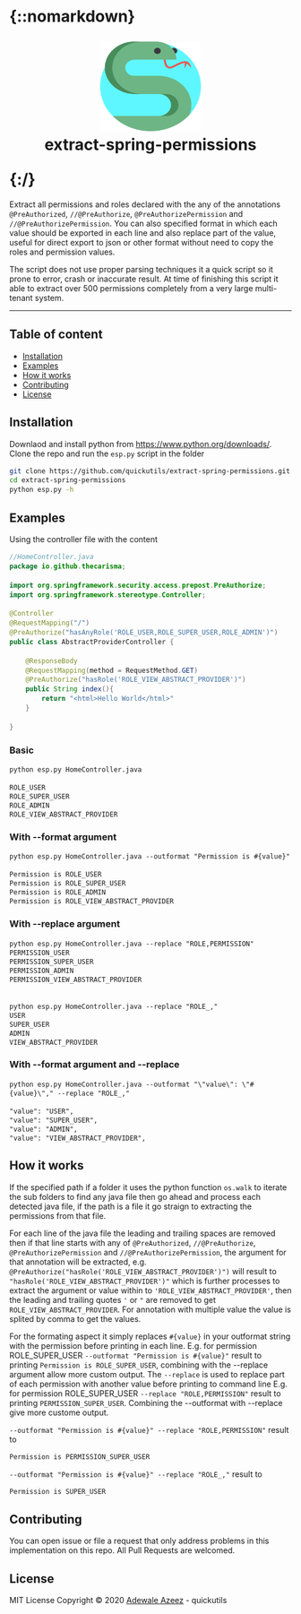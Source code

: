 
# {::nomarkdown}<p style="text-align: center;" align="center"><img src="https://github.com/quickutils/quickutils.github.io/blob/master/images/esp-512.png?raw=true" alt="extract-spring-permissions" style="width:180px;height:160px;" width="180" height="160" /><br />extract-spring-permissions</p>{:/}

Extract all permissions and roles declared with the any of the annotations `@PreAuthorized`, `//@PreAuthorize`, `@PreAuthorizePermission` and `//@PreAuthorizePermission`. You can also specified format in which each value should be exported in each line and also replace part of the value, useful for direct export to json or other format without need to copy the roles and permission values.

The script does not use proper parsing techniques it a quick script so it prone to error, crash or inaccurate result. At time of finishing this script it able to extract over 500 permissions completely from a very large multi-tenant system.

___

## Table of content
- [Installation](#installation)
- [Examples](#examples)
- [How it works](#how-it-works)
- [Contributing](#contributing)
- [License](#license)

## Installation

Downlaod and install python from https://www.python.org/downloads/. Clone the repo and run the `esp.py` script in the folder

```bash
git clone https://github.com/quickutils/extract-spring-permissions.git
cd extract-spring-permissions
python esp.py -h
```

## Examples

Using the controller file with the content

```java
//HomeController.java
package io.github.thecarisma;

import org.springframework.security.access.prepost.PreAuthorize;
import org.springframework.stereotype.Controller;

@Controller
@RequestMapping("/")
@PreAuthorize("hasAnyRole('ROLE_USER,ROLE_SUPER_USER,ROLE_ADMIN')")
public class AbstractProviderController {
    	
    @ResponseBody
    @RequestMapping(method = RequestMethod.GET)
    @PreAuthorize("hasRole('ROLE_VIEW_ABSTRACT_PROVIDER')")
    public String index(){
		return "<html>Hello World</html>"
	}

}

```

### Basic

```
python esp.py HomeController.java

ROLE_USER
ROLE_SUPER_USER
ROLE_ADMIN
ROLE_VIEW_ABSTRACT_PROVIDER
```

### With --format argument

```
python esp.py HomeController.java --outformat "Permission is #{value}"

Permission is ROLE_USER
Permission is ROLE_SUPER_USER
Permission is ROLE_ADMIN
Permission is ROLE_VIEW_ABSTRACT_PROVIDER
```

### With --replace argument

```
python esp.py HomeController.java --replace "ROLE,PERMISSION"
PERMISSION_USER
PERMISSION_SUPER_USER
PERMISSION_ADMIN
PERMISSION_VIEW_ABSTRACT_PROVIDER


python esp.py HomeController.java --replace "ROLE_,"
USER
SUPER_USER
ADMIN
VIEW_ABSTRACT_PROVIDER
```

### With --format argument and --replace

```
python esp.py HomeController.java --outformat "\"value\": \"#{value}\"," --replace "ROLE_,"

"value": "USER",
"value": "SUPER_USER",
"value": "ADMIN",
"value": "VIEW_ABSTRACT_PROVIDER",
```

## How it works

If the specified path if a folder it uses the python function `os.walk` to iterate the sub folders to find any java file then go ahead and process each detected java file, if the path is a file it go straign to extracting the permissions from that file. 

For each line of the java file the leading and trailing spaces are removed then if that line starts with any of `@PreAuthorized`, `//@PreAuthorize`, `@PreAuthorizePermission` and `//@PreAuthorizePermission`, the argument for that annotation will be extracted, e.g. `@PreAuthorize("hasRole('ROLE_VIEW_ABSTRACT_PROVIDER')")` will result to `"hasRole('ROLE_VIEW_ABSTRACT_PROVIDER')"` which is further processes to extract the argument or value within to `'ROLE_VIEW_ABSTRACT_PROVIDER'`, then the leading and trailing quotes `'` or `"` are removed to get `ROLE_VIEW_ABSTRACT_PROVIDER`. For annotation with multiple value the value is splited by comma to get the values.

For the formating aspect it simply replaces `#{value}` in your outformat string with the permission before printing in each line. E.g. for permission ROLE_SUPER_USER `--outformat "Permission is #{value}"` result to printing `Permission is ROLE_SUPER_USER`, combining with the --replace argument allow more custom output. The `--replace` is used to replace part of each permission with another value before printing to command line E.g. for permission ROLE_SUPER_USER `--replace "ROLE,PERMISSION"` result to printing `PERMISSION_SUPER_USER`. Combining the --outformat with --replace give more custome output. 

`--outformat "Permission is #{value}" --replace "ROLE,PERMISSION"` result to 

```bash
Permission is PERMISSION_SUPER_USER
```

`--outformat "Permission is #{value}" --replace "ROLE_,"` result to 

```bash
Permission is SUPER_USER
```

## Contributing

You can open issue or file a request that only address problems in this implementation on this repo. All Pull Requests are welcomed.

## License

MIT License Copyright © 2020 [Adewale Azeez](https://twitter.com/iamthecarisma) - quickutils
